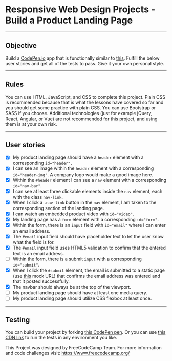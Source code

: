 # Responsive Web Design Projects - Build a Product Landing Page

----
## Objective
Build a [CodePen.io](https://codepen.io/) app that is functionally similar to [this](https://codepen.io/freeCodeCamp/full/RKRbwL). Fulfill the below user stories and get all of the tests to pass. Give it your own personal style.

----
## Rules
You can use HTML, JavaScript, and CSS to complete this project. Plain CSS is recommended because that is what the lessons have covered so far and you should get some practice with plain CSS. You can use Bootstrap or SASS if you choose. Additional technologies (just for example jQuery, React, Angular, or Vue) are not recommended for this project, and using them is at your own risk.

----
## User stories
- [x] My product landing page should have a ```header``` element with a corresponding ```id="header".```
- [x] I can see an image within the ```header``` element with a corresponding ```id="header-img"```. A company logo would make a good image here.
- [x] Within the ```#header``` element I can see a ```nav``` element with a corresponding ```id="nav-bar"```.
- [x] I can see at least three clickable elements inside the ```nav``` element, each with the class ```nav-link```.
- [x] When I click a ```.nav-link``` button in the ```nav``` element, I am taken to the corresponding section of the landing page.
- [x] I can watch an embedded product video with ```id="video"```.
- [x] My landing page has a ```form``` element with a corresponding ```id="form"```.
- [x] Within the form, there is an ```input``` field with ```id="email"``` where I can enter an email address.
- [x] The ```#email``` input field should have placeholder text to let the user know what the field is for.
- [x] The ```#email``` input field uses HTML5 validation to confirm that the entered text is an email address.
- [ ] Within the form, there is a submit ```input``` with a corresponding ```id="submit"```.
- [x] When I click the ```#submit``` element, the email is submitted to a static page (use [this](https://www.freecodecamp.com/email-submit) mock URL) that confirms the email address was entered and that it posted successfully.
- [x] The navbar should always be at the top of the viewport.
- [ ] My product landing page should have at least one media query.
- [ ] My product landing page should utilize CSS flexbox at least once.

----
## Testing
You can build your project by forking [this CodePen pen](https://codepen.io/freeCodeCamp/pen/MJjpwO). Or you can use [this CDN link](https://cdn.freecodecamp.org/testable-projects-fcc/v1/bundle.js.) to run the tests in any environment you like.

This Project was designed by FreeCodeCamp Team. For more information and code challenges visit: https://www.freecodecamp.org/
